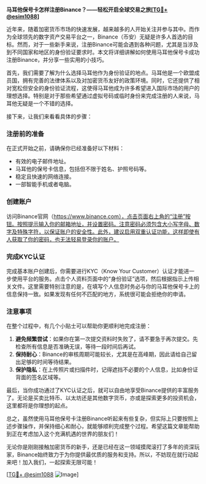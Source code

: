 **马耳他保号卡怎样注册Binance？——轻松开启全球交易之旅[[TG💪+ @esim1088](https://t.me/s/esim1088)]**

近年来，随着加密货币市场的快速发展，越来越多的人开始关注并参与其中。而作为全球领先的数字资产交易平台之一，Binance（币安）无疑是许多人首选的目标。然而，对于一些新手来说，注册Binance可能会遇到各种问题，尤其是当涉及到不同国家和地区的身份验证要求时。本文将详细讲解如何使用马耳他保号卡成功注册Binance，并分享一些实用的小技巧。

首先，我们需要了解为什么选择马耳他作为身份验证的地点。马耳他是一个欧盟成员国，拥有完善的法律体系以及对加密货币友好的政策环境。同时，它还提供了相对宽松但安全的身份验证流程，这使得马耳他成为许多希望进入国际市场的用户的理想选择。特别是对于那些希望通过虚拟号码或临时身份来完成注册的人来说，马耳他无疑是一个不错的选择。

接下来，让我们来看看具体的步骤：

### 注册前的准备

在正式开始之前，请确保你已经准备好以下材料：
- 有效的电子邮件地址。
- 马耳他的保号卡信息，包括但不限于姓名、护照号码等。
- 稳定且快速的网络连接。
- 一部智能手机或者电脑。

### 创建账户

访问Binance官网（https://www.binance.com），点击页面右上角的“注册”按钮。按照提示输入你的邮箱地址，并设置密码。注意密码必须包含大小写字母、数字及特殊字符，以保证账户的安全性。此外，建议启用双重认证功能，这样即使有人获取了你的密码，也无法轻易登录你的账户。

### 完成KYC认证

完成基本账户创建后，你需要进行KYC（Know Your Customer）认证才能进一步使用平台的服务。点击个人资料页面中的“身份验证”选项，然后根据指示上传相关文件。这里需要特别注意的是，在填写个人信息时务必与你的马耳他保号卡上的信息保持一致。如果发现有任何不匹配的地方，系统很可能会拒绝你的申请。

### 注意事项

在整个过程中，有几个小贴士可以帮助你更顺利地完成注册：

1. **避免频繁尝试**：如果你在第一次提交资料时失败了，请不要急于再次提交。先检查所有信息是否准确无误，等待一段时间后再试。
2. **保持耐心**：Binance的审核周期可能较长，尤其是在高峰期，因此请给自己留出足够的时间等待结果。
3. **保护隐私**：在上传照片或扫描件时，记得遮挡不必要的个人信息，比如身份证背面的签名区域等。

最后，当你成功通过了KYC认证之后，就可以自由地享受Binance提供的丰富服务了。无论是买卖比特币、以太坊还是其他数字货币，亦或是探索更多的投资机会，这里都将是你理想的起点。

总之，虽然使用马耳他保号卡注册Binance听起来有些复杂，但实际上只要按照上述步骤操作，并保持细心和耐心，就能够顺利完成整个过程。希望这篇文章能帮助到正在考虑加入这个充满机遇的世界的朋友们！

无论你是刚刚接触加密货币的新手，还是已经在这一领域摸爬滚打了多年的资深玩家，Binance始终致力于为你提供最优质的服务和支持。所以，不妨现在就行动起来吧！加入我们，一起探索无限可能！

[[TG💪+ @esim1088](https://t.me/s/esim1088) ![Image](https://i.postimg.cc/4NQfJmqS/Snipaste-2025-05-13-00-14-12.png)]